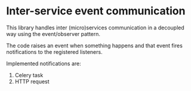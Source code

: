 # Inter-service event communication

This library handles inter (micro)services communication in a decoupled way using the event/observer pattern.

The code raises an event when something happens and that event fires notifications to the registered listeners.

Implemented notifications are:

1. Celery task 
2. HTTP request 


